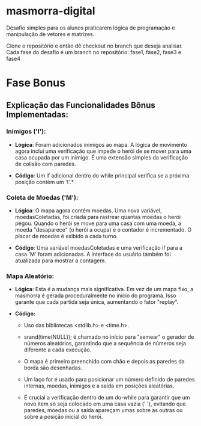 # masmorra-digital
Desafio simples para os alunos praticarem lógica de programação e manipulação de vetores e matrizes.
  
Clone o repositório e então dê checkout no branch que deseja analisar.  
Cada fase do desafio é um branch no repositório: fase1, fase2, fase3 e fase4  

# Fase Bonus

## Explicação das Funcionalidades Bônus Implementadas:

### Inimigos ('I'):

* __Lógica__: Foram adicionados inimigos ao mapa. A lógica de movimento agora inclui uma verificação que impede o herói de se mover para uma casa ocupada por um inimigo. É uma extensão simples da verificação de colisão com paredes.

* __Código__: Um if adicional dentro do while principal verifica se a próxima posição contém um 'I'.*

### Coleta de Moedas ('M'):

* __Lógica__: O mapa agora contém moedas. Uma nova variável, moedasColetadas, foi criada para rastrear quantas moedas o herói pegou. Quando o herói se move para uma casa com uma moeda, a moeda "desaparece" (o herói a ocupa) e o contador é incrementado. O placar de moedas é exibido a cada turno.

* __Código__: Uma variável moedasColetadas e uma verificação if para a casa 'M' foram adicionadas. A interface do usuário também foi atualizada para mostrar a contagem.

### Mapa Aleatório:

* __Lógica__: Esta é a mudança mais significativa. Em vez de um mapa fixo, a masmorra é gerada proceduralmente no início do programa. Isso garante que cada partida seja única, aumentando o fator "replay".

* __Código:__

  - Uso das bibliotecas <stdlib.h> e <time.h>.

  - srand(time(NULL)); é chamado no início para "semear" o gerador de números aleatórios, garantindo que a sequência de números seja diferente a cada execução.

  - O mapa é primeiro preenchido com chão e depois as paredes da borda são desenhadas.

  - Um laço for é usado para posicionar um número definido de paredes internas, moedas, inimigos e a saída em posições aleatórias.

  - É crucial a verificação dentro de um do-while para garantir que um novo item só seja colocado em uma casa vazia (' '), evitando que paredes, moedas ou a saída apareçam umas sobre as outras ou sobre a posição inicial do herói.